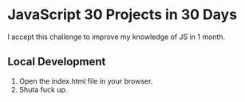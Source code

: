 # JavaScript 30 Projects in 30 Days

I accept this challenge to improve my knowledge of JS in 1 month.

## Local Development 

1. Open the index.html file in your browser.
2. Shuta fuck up.